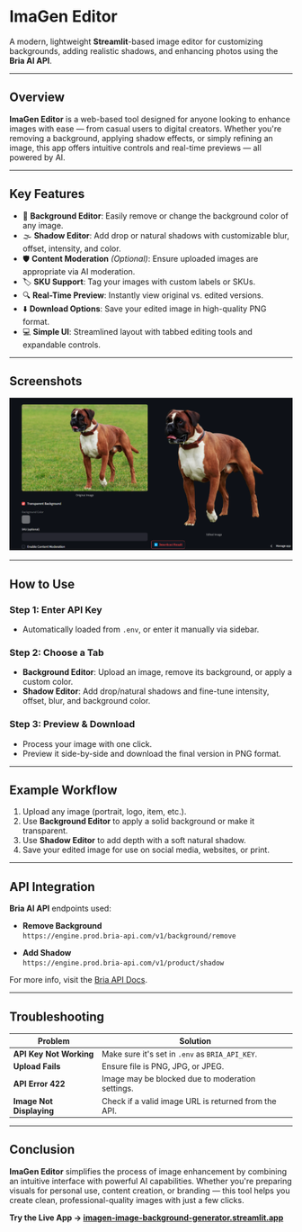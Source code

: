 # ImaGen Editor

A modern, lightweight **Streamlit**-based image editor for customizing backgrounds, adding realistic shadows, and enhancing photos using the **Bria AI API**.

---

## Overview

**ImaGen Editor** is a web-based tool designed for anyone looking to enhance images with ease — from casual users to digital creators. Whether you're removing a background, applying shadow effects, or simply refining an image, this app offers intuitive controls and real-time previews — all powered by AI.

---

##  Key Features

- 🎨 **Background Editor**: Easily remove or change the background color of any image.
- 🌫️ **Shadow Editor**: Add drop or natural shadows with customizable blur, offset, intensity, and color.
- 🛡️ **Content Moderation** *(Optional)*: Ensure uploaded images are appropriate via AI moderation.
- 🏷️ **SKU Support**: Tag your images with custom labels or SKUs.
- 🔍 **Real-Time Preview**: Instantly view original vs. edited versions.
- ⬇️ **Download Options**: Save your edited image in high-quality PNG format.
- 💻 **Simple UI**: Streamlined layout with tabbed editing tools and expandable controls.

---

## Screenshots

![ImaGen Editor Screenshot](assets/Screenshot3.png)


---

## How to Use

### Step 1: Enter API Key
- Automatically loaded from `.env`, or enter it manually via sidebar.

### Step 2: Choose a Tab
- **Background Editor**: Upload an image, remove its background, or apply a custom color.
- **Shadow Editor**: Add drop/natural shadows and fine-tune intensity, offset, blur, and background color.

### Step 3: Preview & Download
- Process your image with one click.
- Preview it side-by-side and download the final version in PNG format.

---

## Example Workflow

1. Upload any image (portrait, logo, item, etc.).
2. Use **Background Editor** to apply a solid background or make it transparent.
3. Use **Shadow Editor** to add depth with a soft natural shadow.
4. Save your edited image for use on social media, websites, or print.

---

## API Integration

**Bria AI API** endpoints used:

- **Remove Background**  
  `https://engine.prod.bria-api.com/v1/background/remove`

- **Add Shadow**  
  `https://engine.prod.bria-api.com/v1/product/shadow`

For more info, visit the [Bria API Docs](https://bria.ai).

---

## Troubleshooting

| Problem | Solution |
|--------|----------|
| **API Key Not Working** | Make sure it's set in `.env` as `BRIA_API_KEY`. |
| **Upload Fails** | Ensure file is PNG, JPG, or JPEG. |
| **API Error 422** | Image may be blocked due to moderation settings. |
| **Image Not Displaying** | Check if a valid image URL is returned from the API. |

---

## Conclusion

**ImaGen Editor** simplifies the process of image enhancement by combining an intuitive interface with powerful AI capabilities. Whether you're preparing visuals for personal use, content creation, or branding — this tool helps you create clean, professional-quality images with just a few clicks.  

**Try the Live App → [imagen-image-background-generator.streamlit.app](https://imagen-image-background-generator.streamlit.app)**  


